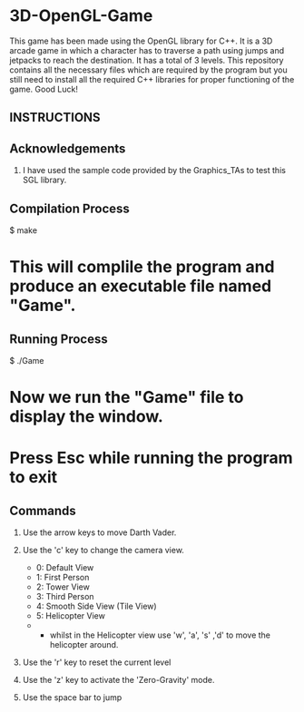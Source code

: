 3D-OpenGL-Game
==============

This game has been made using the OpenGL library for C++. It is a 3D arcade game in which a character has to traverse a path using jumps and jetpacks to reach the destination. It has a total of 3 levels. This repository contains all the necessary files which are required by the program but you still need to install all the required C++ libraries for proper functioning of the game. Good Luck!


INSTRUCTIONS
-------------

Acknowledgements
-----------------

1. I have used the sample code provided by the Graphics_TAs to test this SGL library.


Compilation Process
-------------------

$ make

# This will complile the program and produce an executable file named "Game".


Running Process
---------------

$ ./Game

# Now we run the "Game" file to display the window.

# Press Esc while running the program to exit


Commands
---------

1. Use the arrow keys to move Darth Vader.

2. Use the 'c' key to change the camera view.
	- 0: Default View
	- 1: First Person
	- 2: Tower View
	- 3: Third Person
	- 4: Smooth Side View (Tile View)
	- 5: Helicopter View 
	- - whilst in the Helicopter view use 'w', 'a', 's' ,'d' to move the helicopter around.

3. Use the 'r' key to reset the current level

4. Use the 'z' key to activate the 'Zero-Gravity' mode.

5. Use the space bar to jump
